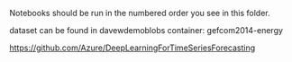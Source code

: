 Notebooks should be run in the numbered order you see in this folder.

dataset can be found in davewdemoblobs container:  gefcom2014-energy

https://github.com/Azure/DeepLearningForTimeSeriesForecasting